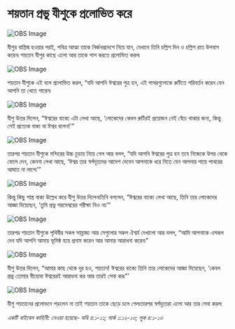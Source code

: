 # শয়তান প্রভু যীশুকে প্রলোভিত করে

![OBS Image](https://cdn.door43.org/obs/jpg/360px/obs-en-25-01.jpg)

যীশুর বাপ্তিস্ম হওয়ার পরই, পবিত্র আত্মা তাকে নির্জনপ্রদেশে নিয়ে যান, যেখানে তিনি চল্লিশ দিন ও চল্লিশ রাত উপবাস করেন৷ শয়তান যীশুর কাছে এলো আর তাকে পাপ করতে প্রলোভিত করল৷

![OBS Image](https://cdn.door43.org/obs/jpg/360px/obs-en-25-02.jpg)

শয়তান যীশুকে এই বলে প্রলোভিত করল, “যদি আপনি ঈশ্বরের পুত্র হন, এই পাথরগুলোকে রুটিতে পরিবর্তন করেন যেন আপনি তা খেতে পারেন৷ 

![OBS Image](https://cdn.door43.org/obs/jpg/360px/obs-en-25-03.jpg)

যীশু উত্তর দিলেন, “ঈশ্বরের বাক্যে এটা লেখা আছে, ‘লোকেদের কেবল রুটিরই প্রয়োজন নেই বেঁচে থাকার জন্য, কিন্তু সেই প্রত্যেক বাক্য যা ঈশ্বর বলেন!’”  

![OBS Image](https://cdn.door43.org/obs/jpg/360px/obs-en-25-04.jpg)

তারপর শয়তান যীশুকে মন্দিরের উচ্চ চূড়ায় নিয়ে গেল আর বলল, “যদি আপনি ঈশ্বরের পুত্র হন তবে নিজেকে উপর থেকে ফেলে দেন, কেননা লেখা আছে, ‘ঈশ্বর তার স্বর্গদূতদের আদেশ দেবেন আপনাকে ধরে নিতে যেন আপনার পায়ে পাথরের আঘাত না লাগে৷’”  

![OBS Image](https://cdn.door43.org/obs/jpg/360px/obs-en-25-05.jpg)

কিন্তু কিছু শাস্ত্র বাক্য উল্লেখ করে যীশু উত্তর দিলেন৷তিনি বললেন, “ঈশ্বরের বাক্যে লেখা আছে, তিনি তার লোকেদের আজ্ঞা দিয়েছেন, ‘তুমি প্রভু পরমেশ্বরের পরীক্ষা নিও না৷’”

![OBS Image](https://cdn.door43.org/obs/jpg/360px/obs-en-25-06.jpg)

তারপর শয়তান যীশুকে পৃথিবীর সকল সাম্রাজ্য আর সেগুলোর সকল ঐশ্বর্য দেখালো আর বলল, “আমি আপনাকে এসকল দেব যদি আপনি আমায় ভূমিষ্ঠ হয়ে প্রনাম করেন আর আমার আরাধনা করেন৷”

![OBS Image](https://cdn.door43.org/obs/jpg/360px/obs-en-25-07.jpg)

যীশু উত্তর দিলেন, “আমার কাছ থেকে দূর হও, শয়তান! ঈশ্বরের বাক্যে তিনি তার লোকেদের আজ্ঞা দিয়েছেন, ‘কেবল প্রভু তোমার যীহোবা ঈশ্বরেরই আরাধনা কর আর তারই সেবা কর৷”’ 

![OBS Image](https://cdn.door43.org/obs/jpg/360px/obs-en-25-08.jpg)

যীশু শয়তানের প্রলোভনে পড়লেন না তাই শয়তান তাকে ছেড়ে চলে গেল৷তারপর স্বর্গদূতেরা এলো আর তার সেবা করল৷

_একটি বাইবেল কাহিনী: নেওয়া হয়েছে- মথি ৪:১-১১; মার্ক ১:১২-১৩; লুক ৪:১-১৩_